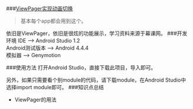 ###[ViewPager实现动画切换](https://github.com/castial/android-samples/tree/master/viewpager)
>基本每个app都会用到这个。

依旧是ViewPager，依旧是很炫的功能展示，学习资料来源于幕课网。
###开发环境
IDE --> Android Studio 1.2  
Android测试版本 --> Android 4.4.4  
模拟器 --> Genymotion

###使用方法
打开Android Studio，直接下载此项目，导入即可。  

另外，如果只需要看个别module的代码，请下载module，在Android Studio中选择import module即可。
###知识点总结
* ViewPager的用法